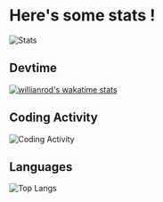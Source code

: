 # Here's some stats !
![Stats](https://github-readme-stats.vercel.app/api?username=maelbecel&count_private=true&theme=cobalt&hide=stars)

## Devtime
[![willianrod's wakatime stats](https://github-readme-stats.vercel.app/api/wakatime?username=maelbecel&theme=cobalt)](https://github.com/anuraghazra/github-readme-stats)

## Coding Activity
![Coding Activity](https://wakatime.com/share/@maelbecel/bfe09d24-8918-4e93-8f97-1ddca845f16d.png)

## Languages
![Top Langs](https://github-readme-stats.vercel.app/api/top-langs/?username=maelbecel&layout=compact&langs_count=10&theme=cobalt)
